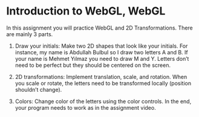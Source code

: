 # Introduction to WebGL, WebGL
In this assignment you will practice WebGL and 2D Transformations. There are mainly 3 parts.

1. Draw your initials: Make two 2D shapes that look like your initials. For instance, my name is Abdullah Bulbul so I draw two letters A and B. If your name is Mehmet Yılmaz you need to draw M and Y. Letters don’t
need to be perfect but they should be centered on the screen.

2. 2D transformations: Implement translation, scale, and rotation. When you scale or rotate, the letters need to be transformed locally (position shouldn’t change).

3. Colors: Change color of the letters using the color controls. In the end, your program needs to work as in the assignment video.
